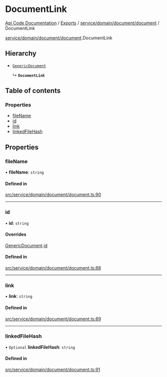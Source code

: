 # DocumentLink
 
[Api Code Documentation](../README.md) / [Exports](../modules.md) / [service/domain/document/document](../modules/service_domain_document_document.md) / DocumentLink

[service/domain/document/document](../modules/service_domain_document_document.md).DocumentLink

## Hierarchy

- [`GenericDocument`](service_domain_document_document.GenericDocument.md)

  ↳ **`DocumentLink`**

## Table of contents

### Properties

- [fileName](service_domain_document_document.DocumentLink.md#filename)
- [id](service_domain_document_document.DocumentLink.md#id)
- [link](service_domain_document_document.DocumentLink.md#link)
- [linkedFileHash](service_domain_document_document.DocumentLink.md#linkedfilehash)

## Properties

### fileName

• **fileName**: `string`

#### Defined in

[src/service/domain/document/document.ts:90](https://github.com/openkfw/TruBudget/blob/2e83742/api/src/service/domain/document/document.ts#L90)

___

### id

• **id**: `string`

#### Overrides

[GenericDocument](service_domain_document_document.GenericDocument.md).[id](service_domain_document_document.GenericDocument.md#id)

#### Defined in

[src/service/domain/document/document.ts:88](https://github.com/openkfw/TruBudget/blob/2e83742/api/src/service/domain/document/document.ts#L88)

___

### link

• **link**: `string`

#### Defined in

[src/service/domain/document/document.ts:89](https://github.com/openkfw/TruBudget/blob/2e83742/api/src/service/domain/document/document.ts#L89)

___

### linkedFileHash

• `Optional` **linkedFileHash**: `string`

#### Defined in

[src/service/domain/document/document.ts:91](https://github.com/openkfw/TruBudget/blob/2e83742/api/src/service/domain/document/document.ts#L91)
